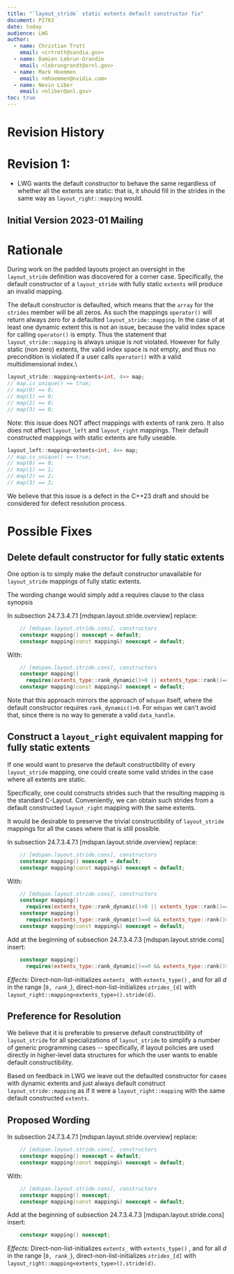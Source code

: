 ```yaml
---
title: "`layout_stride` static extents default constructor fix"
document: P2763
date: today
audience: LWG
author:
  - name: Christian Trott 
    email: <crtrott@sandia.gov>
  - name: Damien Lebrun-Grandie 
    email: <lebrungrandt@ornl.gov>
  - name: Mark Hoemmen 
    email: <mhoemmen@nvidia.com>
  - name: Nevin Liber
    email: <nliber@anl.gov>
toc: true
---
```



# Revision History

# Revision 1:

- LWG wants the default constructor to behave the same regardless of whether all the extents are static: that is, it should fill in the strides in the same way as `layout_right::mapping` would.

## Initial Version 2023-01 Mailing

# Rationale

During work on the padded layouts project an oversight in the `layout_stride` definition was discovered for a corner case.
Specifically, the default constructor of a `layout_stride` with fully static `extents` will produce an invalid mapping.

The default constructor is defaulted, which means that the `array` for the `strides` member will be all zeros.
As such the mappings `operator()` will return always zero for a defaulted `layout_stride::mapping`.
In the case of at least one dynamic extent this is not an issue, because the valid index space for calling
`operator()` is empty. Thus the statement that `layout_stride::mapping` is always unique is not violated.
However for fully static (non zero) extents, the valid index space is not empty, and thus no precondition is violated
if a user calls `operator()` with a valid multidimensional index.\

```c++
layout_stride::mapping<extents<int, 4>> map;
// map.is_unique() == true;
// map(0) == 0; 
// map(1) == 0;
// map(2) == 0;
// map(3) == 0; 
```

Note: this issue does NOT affect mappings with extents of rank zero. It also does not affect `layout_left` and `layout_right` mappings.
Their default constructed mappings with static extents are fully useable.

```c++
layout_left::mapping<extents<int, 4>> map;
// map.is_unique() == true;
// map(0) == 0; 
// map(1) == 1;
// map(2) == 2;
// map(3) == 3; 
```

We believe that this issue is a defect in the C++23 draft and should be considered for defect resolution process.

# Possible Fixes

## Delete default constructor for fully static extents

One option is to simply make the default constructor unavailable for `layout_stride` mappings of fully static extents.

The wording change would simply add a requires clause to the class synopsis

In subsection 24.7.3.4.7.1 [mdspan.layout.stride.overview] replace:
```c++
    // [mdspan.layout.stride.cons], constructors
    constexpr mapping() noexcept = default;
    constexpr mapping(const mapping&) noexcept = default;
```

With:
```c++
    // [mdspan.layout.stride.cons], constructors
    constexpr mapping()
      requires(extents_type::rank_dynamic()>0 || extents_type::rank()==0) noexcept = default;
    constexpr mapping(const mapping&) noexcept = default;
```

Note that this approach mirrors the approach of `mdspan` itself, where the default constructor
requires `rank_dynamic()>0`. For `mdspan` we can't avoid that, since there is no way to generate
a valid `data_handle`.

## Construct a `layout_right` equivalent mapping for fully static extents

If one would want to preserve the default constructibility of every `layout_stride` mapping, one
could create some valid strides in the case where all extents are static.

Specifically, one could constructs strides such that the resulting mapping is the standard C-Layout.
Conveniently, we can obtain such strides from a default constructed `layout_right` mapping with the same extents.

It would be desirable to preserve the trivial constructibility of `layout_stride` mappings for all the cases where
that is still possible.

In subsection 24.7.3.4.7.1 [mdspan.layout.stride.overview] replace:
```c++
    // [mdspan.layout.stride.cons], constructors
    constexpr mapping() noexcept = default;
    constexpr mapping(const mapping&) noexcept = default;
```

With:
```c++
    // [mdspan.layout.stride.cons], constructors
    constexpr mapping() 
      requires(extents_type::rank_dynamic()>0 || extents_type::rank()==0) noexcept = default;
    constexpr mapping() 
      requires(extents_type::rank_dynamic()==0 && extents_type::rank()>0) noexcept;
    constexpr mapping(const mapping&) noexcept = default;
```

Add at the beginning of subsection 24.7.3.4.7.3 [mdspan.layout.stride.cons] insert:

```c++
    constexpr mapping() 
      requires(extents_type::rank_dynamic()==0 && extents_type::rank()>0) noexcept;
```

*Effects:* Direct-non-list-initializes _`extents_`_ with `extents_type()` , and for all $d$ in the range $[$`0, `_`rank_`_$)$, 
           direct-non-list-initializes _`strides_`_`[d]` with `layout_right::mapping<extents_type>().stride(d)`.

## Preference for Resolution

We believe that it is preferable to preserve default constructibility of `layout_stride` for all specializations of `layout_stride` to simplify a number of generic programming cases -- specifically, if layout policies are used directly in higher-level data structures for which the user wants to enable default constructibility.

Based on feedback in LWG we leave out the defaulted constructor for cases with dynamic extents and just always default construct `layout_stride::mapping` as if it were a `layout_right::mapping` with the same default constructed `extents`.

## Proposed Wording


In subsection 24.7.3.4.7.1 [mdspan.layout.stride.overview] replace:
```c++
    // [mdspan.layout.stride.cons], constructors
    constexpr mapping() noexcept = default;
    constexpr mapping(const mapping&) noexcept = default;
```

With:
```c++
    // [mdspan.layout.stride.cons], constructors
    constexpr mapping() noexcept; 
    constexpr mapping(const mapping&) noexcept = default;
```

Add at the beginning of subsection 24.7.3.4.7.3 [mdspan.layout.stride.cons] insert:

```c++
    constexpr mapping() noexcept;
```

*Effects:* Direct-non-list-initializes _`extents_`_ with `extents_type()` , and for all $d$ in the range $[$`0, `_`rank_`_$)$, 
           direct-non-list-initializes _`strides_`_`[d]` with `layout_right::mapping<extents_type>().stride(d)`.

